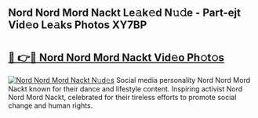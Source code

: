 ## Nord Nord Mord Nackt Le𝚊k𝚎d N𝚞𝚍e - Part-ejt Vid𝚎o Le𝚊ks Photos XY7BP

# <h2><a href="http://fb3eb4.evod.top/?m=Nord+Nord+Mord+Nackt">🔗 👉🔴 Nord Nord Mord Nackt Vid𝚎o Ph𝚘t𝚘s</a></h2>

[![Nord Nord Mord Nackt N𝚞d𝚎s](https://i.imgur.com/8V9OHl7.gif)](http://fb3eb4.evod.top/?m=Nord+Nord+Mord+Nackt)
Social media personality Nord Nord Mord Nackt known for their dance and lifestyle content. Inspiring activist Nord Nord Mord Nackt, celebrated for their tireless efforts to promote social change and human rights. 
